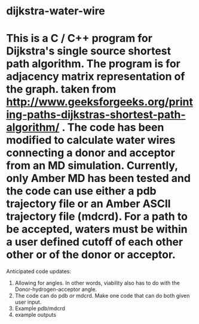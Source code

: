# dijkstra-water-wire
This is a C / C++ program for Dijkstra's single source shortest
path algorithm. The program is for adjacency matrix
representation of the graph.
taken from http://www.geeksforgeeks.org/printing-paths-dijkstras-shortest-path-algorithm/ .
The code has been modified to calculate water wires connecting a donor and acceptor from an MD simulation.
Currently, only Amber MD has been tested and the code can use either a pdb trajectory file 
or an Amber ASCII trajectory file (mdcrd). For a path to be accepted, waters must be within 
a user defined cutoff of each other
other or of the donor or acceptor.
=====================
Anticipated code updates:
1) Allowing for angles. In other words, viability also has to do with the Donor-hydrogen-acceptor angle.
2) The code can do pdb *or* mdcrd. Make one code that can do both given user input.
3) Example pdb/mdcrd
4) example outputs
